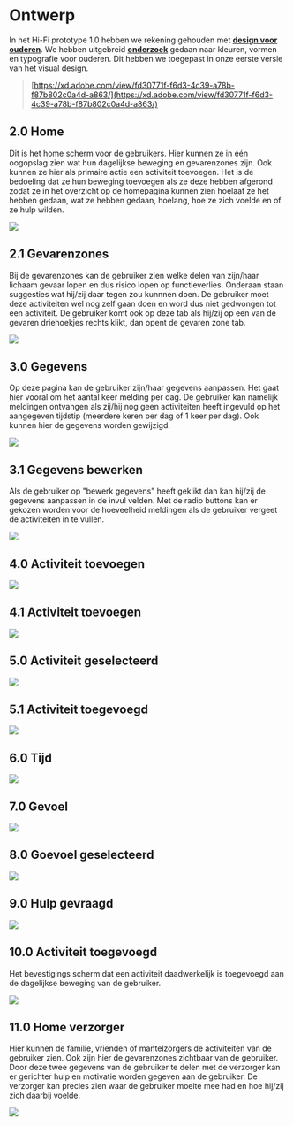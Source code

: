 # Ontwerp

In het Hi-Fi prototype 1.0 hebben we rekening gehouden met [**design voor ouderen**](../../analyse/onderzoeksvragen/oudere-vriendelijke-ui.md). We hebben uitgebreid [**onderzoek**](../../analyse/onderzoeksvragen/oudere-vriendelijke-ui.md) gedaan naar kleuren, vormen en typografie voor ouderen. Dit hebben we toegepast in onze eerste versie van het visual design. 

> [https://xd.adobe.com/view/fd30771f-f6d3-4c39-a78b-f87b802c0a4d-a863/](https://xd.adobe.com/view/fd30771f-f6d3-4c39-a78b-f87b802c0a4d-a863/)

## **2.0 Home**

Dit is het home scherm voor de gebruikers. Hier kunnen ze in één oogopslag zien wat hun dagelijkse beweging en gevarenzones zijn. Ook kunnen ze hier als primaire actie een activiteit toevoegen. Het is de bedoeling dat ze hun beweging toevoegen als ze deze hebben afgerond zodat ze in het overzicht op de homepagina kunnen zien hoelaat ze het hebben gedaan, wat ze hebben gedaan, hoelang, hoe ze zich voelde en of ze hulp wilden. 

![](../../.gitbook/assets/1.0-activity%20%281%29.png)

## 2.1 Gevarenzones

Bij de gevarenzones kan de gebruiker zien welke delen van zijn/haar lichaam gevaar lopen en dus risico lopen op functieverlies. Onderaan staan suggesties wat hij/zij daar tegen zou kunnnen doen. De gebruiker moet deze activiteiten wel nog zelf gaan doen en word dus niet gedwongen tot een activiteit. De gebruiker komt ook op deze tab als hij/zij op een van de gevaren driehoekjes rechts klikt, dan opent de gevaren zone tab. 

![](../../.gitbook/assets/2.0-gevaren-zones%20%281%29.png)

## 3.0 Gegevens

Op deze pagina kan de gebruiker zijn/haar gegevens aanpassen. Het gaat hier vooral om het aantal keer melding per dag. De gebruiker kan namelijk meldingen ontvangen als zij/hij nog geen activiteiten heeft ingevuld op het aangegeven tijdstip \(meerdere keren per dag of 1 keer per dag\). Ook kunnen hier de gegevens worden gewijzigd. 

![](../../.gitbook/assets/3.0-gegevens.png)

## 3.1 Gegevens bewerken

Als de gebruiker op "bewerk gegevens" heeft geklikt dan kan hij/zij de gegevens aanpassen in de invul velden. Met de radio buttons kan er gekozen worden voor de hoeveelheid meldingen als de gebruiker vergeet de activiteiten in te vullen. 

![](../../.gitbook/assets/3.1-gegevens-edit.png)

## 4.0 Activiteit toevoegen

![](../../.gitbook/assets/4.0-stap-1-activiteit-toevoegen%20%281%29.png)

## 4.1 Activiteit toevoegen

![](../../.gitbook/assets/4.1-stap-1-activiteit-toevoegen-custom.png)

## 5.0 Activiteit geselecteerd

![](../../.gitbook/assets/screenshot-2019-01-18-at-12.40.59.png)

## 5.1 Activiteit toegevoegd

![](../../.gitbook/assets/5.1-stap-1-activiteit-toevoegen-custom-active.png)

## 6.0 Tijd

![](../../.gitbook/assets/6.0-stap-2-tijd.png)

## 7.0 Gevoel

![](../../.gitbook/assets/7.0-stap-3-gevoel.png)

## 8.0 Goevoel geselecteerd 

![](../../.gitbook/assets/8.0-stap-3-gevoel-selected.png)

## 9.0 Hulp gevraagd

![](../../.gitbook/assets/9.0-stap-3-gevoel-selected-help.png)

## 10.0 Activiteit toegevoegd

Het bevestigings scherm dat een activiteit daadwerkelijk is toegevoegd aan de dagelijkse beweging van de gebruiker. 

![](../../.gitbook/assets/10.0-beweging-toegevoegd.png)

## 11.0 Home verzorger

Hier kunnen de familie, vrienden of mantelzorgers de activiteiten van de gebruiker zien. Ook zijn hier de gevarenzones zichtbaar van de gebruiker. Door deze twee gegevens van de gebruiker te delen met de verzorger kan er gerichter hulp en motivatie worden gegeven aan de gebruiker. De verzorger kan precies zien waar de gebruiker moeite mee had en hoe hij/zij zich daarbij voelde. 

![](../../.gitbook/assets/1.0-activity-copy.png)

